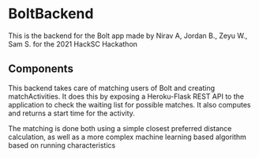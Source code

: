 # BoltBackend
This is the backend for the Bolt app made by Nirav A, Jordan B., Zeyu W., Sam S. for the 2021 HackSC Hackathon

## Components
This backend takes care of matching users of Bolt and creating matchActivities. It does this by exposing a Heroku-Flask REST API to the application to check the waiting list for possible matches. It also computes and returns a start time for the activity.

The matching is done both using a simple closest preferred distance calculation, as well as a more complex machine learning based algorithm based on running characteristics 
